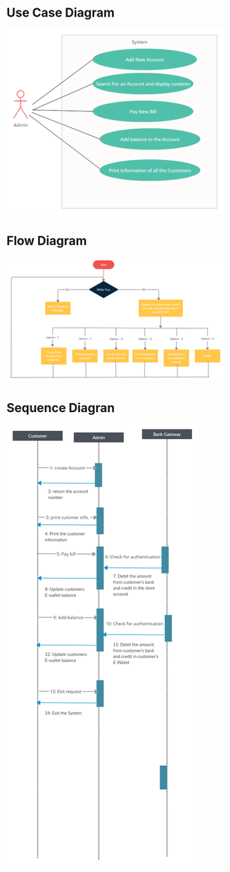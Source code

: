 # Use Case Diagram
![](usecase.png)

# Flow Diagram
![](FlowDiagram.png)


# Sequence Diagran
![](SequenceDiagram.png)
